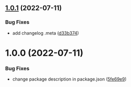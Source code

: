 ## [1.0.1](https://github.com/utkaka/ScaleNineSlicer/compare/v1.0.0...v1.0.1) (2022-07-11)


### Bug Fixes

* add changelog .meta ([d33b374](https://github.com/utkaka/ScaleNineSlicer/commit/d33b374f24aba87b974adfd5abd75ef8da3f31a1))

# 1.0.0 (2022-07-11)


### Bug Fixes

* change package description in package.json ([5fe69e9](https://github.com/utkaka/ScaleNineSlicer/commit/5fe69e9f40950d7d3fc1d6843b74bd5256eedf23))
